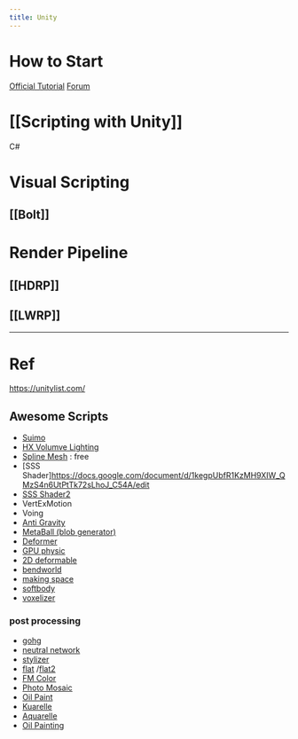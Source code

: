 ```yaml
---
title: Unity
---
```


# How to Start
[Official Tutorial](https://learn.unity.com/tutorials)
[Forum](https://forum.unity.com/)

# [[Scripting with Unity]]
C#

# Visual Scripting
## [[Bolt]]

# Render Pipeline
## [[HDRP]]
## [[LWRP]]



---
# Ref
https://unitylist.com/


## Awesome Scripts
- [Suimo](http://tanukidigital.com/suimono/documentation/suimono2_documentation.pdf)
- [HX Volumve Lighting](http://hitboxteam.com/HxVolumetricLighting/#documentation)
- [Spline Mesh](https://github.com/benoit-dumas/SplineMesh) : free
- [SSS Shader]https://docs.google.com/document/d/1kegpUbfR1KzMH9XIW_QMzS4n6UtPtTk72sLhoJ_C54A/edit
- [SSS Shader2](https://assetstore.unity.com/packages/2d/textures-materials/translucent-scatter-99826)
- VertExMotion
- Voing
- [Anti Gravity](https://assetstore.unity.com/packages/tools/physics/anti-gravity-157046)
- [MetaBall (blob generator)](https://github.com/search?q=metaball+unity)
- [Deformer](https://assetstore.unity.com/packages/tools/modeling/deform-148425)
- [GPU physic](https://github.com/Ninjajie/Fusion)
- [2D deformable](https://github.com/Scrawk/2D-Deformable-body-in-Unity)
- [bendworld](https://assetstore.unity.com/packages/vfx/shaders/curved-world-26165)
- [making space](https://assetstore.unity.com/packages/tools/particles-effects/fog-volume-3-81802)
- [softbody](https://assetstore.unity.com/packages/tools/physics/obi-softbody-130029)
- [voxelizer](https://github.com/mattatz/unity-voxel)

### post processing
-  [gohg](https://assetstore.unity.com/packages/vfx/shaders/kuwahara-filter-162009)
- [ neutral network](https://github.com/maajor/NeuralNetworkPostProcessing)
-  [stylizer](https://assetstore.unity.com/packages/vfx/shaders/fullscreen-camera-effects/stylizer-extended-92269)
-  [flat](https://assetstore.unity.com/packages/vfx/shaders/flat-kit-cel-toon-shading-143368) /[flat2](https://assetstore.unity.com/packages/vfx/shaders/colr-coloring-redefined-57591)
-  [FM Color](https://assetstore.unity.com/packages/vfx/shaders/fullscreen-camera-effects/fm-color-157989)
-  [Photo Mosaic](https://assetstore.unity.com/packages/tools/particles-effects/photo-mosaic-68953)
-  [Oil Paint](https://assetstore.unity.com/packages/vfx/shaders/fullscreen-camera-effects/oil-paint-24174)
-  [Kuarelle](https://assetstore.unity.com/packages/vfx/shaders/kuwahara-filter-162009)
-  [Aquarelle](https://assetstore.unity.com/packages/vfx/shaders/fullscreen-camera-effects/aquarelle-173209)
-  [Oil Painting](https://assetstore.unity.com/packages/vfx/shaders/fullscreen-camera-effects/oil-painting-136385)


